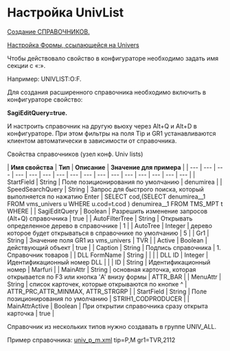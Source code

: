 # Настройка UnivList

[Создание СПРАВОЧНИКОВ.](https://bsoft.gitbook.io/wiki/razrabotka/konfigurator/spravochniki/univers/nastroika-univlist/sozdanie-spravochnikov)

[Настройка Формы, ссылающейся на Univers](https://bsoft.gitbook.io/wiki/razrabotka/konfigurator/formy/univers)

Чтобы действовало свойство в конфигураторе необходимо задать имя секции с «:».

Например: UNIVLIST:O:F. 

Для создания расширенного справочника необходимо включить в конфигураторе свойство:

**SagiEditQuery=true.**

И настроить справочник на другую вьюху через Alt+Q и Alt+D в конфигураторе. При этом фильтры на поля Tip и GR1 устанавливаются клиентом автоматически в зависимости от справочника.

Свойства справочников \(узел конф. Univ lists\)

| **Имя свойства** | **Тип** | **Описание** | **Значение для примера** |
| --- | --- | --- | --- | --- | --- | --- | --- | --- | --- | --- | --- | --- | --- | --- | --- |
| StartField | String | Поле позиционирования по умолчанию | denumirea |
| SpeedSearchQuery | String | Запрос для быстрого поиска,  который выполняется по нажатию Enter | SELECT cod,\(SELECT denumirea\_\_1 FROM vms\_univers u WHERE u.cod=t.cod \)  denumirea\_\_1 FROM TMS\_MPT t WHERE |
| SagiEditQuery | Boolean | Разрешить изменение запросов \(Alt+Q\) справочника | true |
| AutoFilterTree | String | Открывать определенное дерево в справочнике | 1 |
| AutoTree | Integer |  дерево которое будет открываться в справочнике по умолчанию | 5 |
| Gr1 | String | Значение поля GR1 из vms\_univers | TVR |
| Active | Boolean | действующий объект | true |
| Caption | String | Подпись справочника | 1. Справочник товаров |
| DLL FormName | String |   |   |
| DLL ID | Integer | Идентификационный номер DLL |   |
| ID | String | Идентификационный номер | Marfuri |
| MainAttr | String |  основная карточка, которая открывается по F3 или кнопка 'A' внизу формы | ATTR\_BAR |
| MenuAttr | String |  список карточек, которые открываются по кнопке ^ | ATTR\_PRC,ATTR\_MINMAX, ATTR\_STRGRP |
| StartField | String | Поле позиционирования по умолчанию | STRIH1\_CODPRODUCER |
| MainAttrActive | Boolean  | При открытии справочника сразу открыта карточка  | true |

Справочник из нескольких типов нужно создавать в группе UNIV\_ALL.

Пример справочника: [univ\_p\_m.xml](http://wiki.biznesssoft.ru:8081/xwiki/bin/download/%D0%A0%D0%B0%D0%B7%D1%80%D0%B0%D0%B1%D0%BE%D1%82%D0%BA%D0%B0/UnivList+%D0%B8%D0%B7+%D0%BD%D0%B5%D1%81%D0%BA%D0%BE%D0%BB%D1%8C%D0%BA%D0%B8%D1%85+%D1%82%D0%B8%D0%BF%D0%BE%D0%B2/univ_p_m.xml) tip=P,M gr1=TVR,2112

